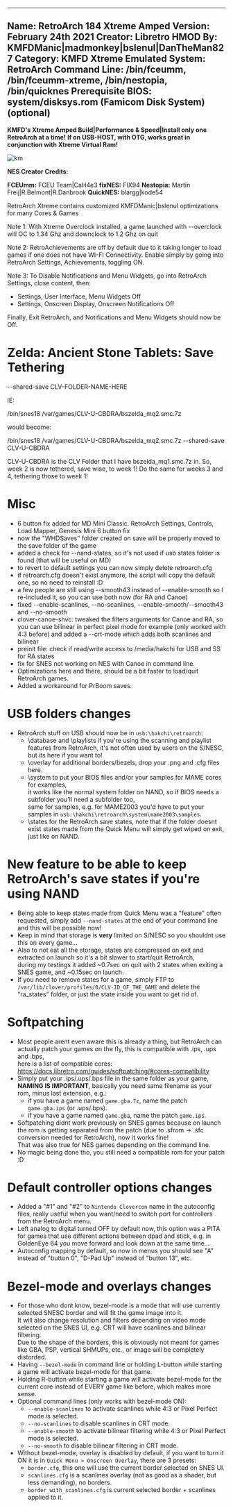 -----------------------
Name: RetroArch 184 Xtreme Amped
Version: February 24th 2021
Creator: Libretro
HMOD By: KMFDManic|madmonkey|bslenul|DanTheMan827
Category: KMFD Xtreme
Emulated System: RetroArch
Command Line: /bin/fceumm, /bin/fceumm-xtreme, /bin/nestopia, /bin/quicknes
Prerequisite BIOS: system/disksys.rom (Famicom Disk System)(optional)
-----------------------
**KMFD's Xtreme Amped Build|Performance & Speed|Install only one RetroArch at a time!**
**If on USB-HOST, with OTG, works great in conjunction with Xtreme Virtual Ram!**

![km](https://i.imgur.com/ABVqDyM.jpg)

**NES Creator Credits:**

**FCEUmm:** FCEU Team|CaH4e3 **fixNES:** FIX94 
**Nestopia:** Martin Freij|R.Belmont|R.Danbrook **QuickNES:** blargg|kode54

RetroArch Xtreme contains customized KMFDManic|bslenul optimizations for many Cores & Games

Note 1: With Xtreme Overclock installed, a game launched with --overclock will OC to 1.34 Ghz and downclock to 1.2 Ghz on quit

Note 2: RetroAchievements are off by default due to it taking longer to load games if one does not have
WI-FI Connectivity.  Enable simply by going into RetroArch Settings, Achievements, toggling ON.

Note 3: To Disable Notifications and Menu Widgets, go into RetroArch Settings, close content, then:

- Settings, User Interface, Menu Widgets Off
- Settings, Onscreen Display, Onscreen Notifications Off

Finally, Exit RetroArch, and Notifications and Menu Widgets should now be Off.

# Zelda: Ancient Stone Tablets: Save Tethering

--shared-save CLV-FOLDER-NAME-HERE

IE:

/bin/snes18 /var/games/CLV-U-CBDRA/bszelda_mq2.smc.7z

would become:

/bin/snes18 /var/games/CLV-U-CBDRA/bszelda_mq2.smc.7z --shared-save CLV-U-CBDRA

CLV-U-CBDRA is the CLV Folder that I have bszelda_mq1.smc.7z in. So, week 2 is
now tethered, save wise, to week 1! Do the same for weeks 3 and 4, tethering those
to week 1!

# Misc

* 6 button fix added for MD Mini Classic. RetroArch Settings, Controls, Load Mapper, Genesis Mini 6 button fix
* now the "WHDSaves" folder created on save will be properly moved to the save folder of the game
* added a check for --nand-states, so it's not used if usb states folder is found (that will be useful on MD)
* to revert to default settings you can now simply delete retroarch.cfg
* if retroarch.cfg doesn't exist anymore, the script will copy the default one, so no need to reinstall :D
* a few people are still using --smooth43 instead of --enable-smooth so I re-included it, so you can use both now (for RA and Canoe)
* fixed --enable-scanlines, --no-scanlines, --enable-smooth/--smooth43 and --no-smooth
* clover-canoe-shvc: tweaked the filters arguments for Canoe and RA, so you can use bilinear in perfect pixel mode for example (only worked with 4:3 before) and added a --crt-mode which adds both scanlines and bilinear
* preinit file: check if read/write access to /media/hakchi for USB and SS for RA states
* fix for SNES not working on NES with Canoe in command line.
* Optimizations here and there, should be a bit faster to load/quit RetroArch games.
* Added a workaround for PrBoom saves.

# USB folders changes

* RetroArch stuff on USB should now be in `usb:\hakchi\retroarch`:
    * \database and \playlists if you're using the scanning and playlist features from RetroArch, it's not often used by users on the S/NESC, but its here if you want to!
    * \overlay for additional borders/bezels, drop your .png and .cfg files here.
    * \system to put your BIOS files and/or your samples for MAME cores for examples,  
    it works like the normal system folder on NAND, so if BIOS needs a subfolder you'll need a subfolder too,  
    same for samples, e.g. for MAME2003 you'd have to put your samples in `usb:\hakchi\retroarch\system\mame2003\samples`.
    * \states for the RetroArch save states, note that if the folder doesnt exist states made from the Quick Menu will simply get wiped on exit, just like on NAND.

# New feature to be able to keep RetroArch's save states if you're using NAND

* Being able to keep states made from Quick Menu was a "feature" often requested, simply add `--nand-states` at the end of your command line and this will be possible now!
* Keep in mind that storage is **very** limited on S/NESC so you shouldnt use this on every game...
* Also to not eat all the storage, states are compressed on exit and extracted on launch so it's a bit slower to start/quit RetroArch,  
during my testings it added ~0.7sec on quit with 2 states when exiting a SNES game, and ~0.15sec on launch.
* If you need to remove states for a game, simply FTP to `/var/lib/clover/profiles/0/CLV-ID_OF_THE_GAME` and delete the "ra_states" folder, or just the state inside you want to get rid of.

# Softpatching

* Most people arent even aware this is already a thing, but RetroArch can actually patch your games on the fly, this is compatible with .ips, .ups and .bps,  
here is a list of compatible cores: https://docs.libretro.com/guides/softpatching/#cores-compatibility
* Simply put your .ips/.ups/.bps file in the same folder as your game, **NAMING IS IMPORTANT**, basically you need same filename as your rom, minus last extension, e.g.:
    * if you have a game named `game.gba.7z`, name the patch `game.gba.ips` (or .ups/.bps).
    * if you have a game named `game.gba`, name the patch `game.ips`.
* Softpatching didnt work previously on SNES games because on launch the rom is getting separated from the patch (due to .sfrom -> .sfc conversion needed for RetroArch), now it works fine!  
That was also true for NES games depending on the command line.
* No magic being done tho, you still need a compatible rom for your patch :D

# Default controller options changes

* Added a "#1" and "#2" to `Nintendo Clovercon` name in the autoconfig files, really useful when you want/need to switch port for controllers from the RetroArch menu.
* Left analog to digital turned OFF by default now, this option was a PITA for games that use different actions between dpad and stick, e.g. in GoldenEye 64 you move forward and look down at the same time...
* Autoconfig mapping by default, so now in menus you should see "A" instead of "button 0", "D-Pad Up" instead of "button 13", etc.

# Bezel-mode and overlays changes

* For those who dont know, bezel-mode is a mode that will use currently selected SNESC border and will fit the game image into it.  
It will also change resolution and filters depending on video mode selected on the SNES UI, e.g. CRT will have scanlines and bilinear filtering.  
Due to the shape of the borders, this is obviously not meant for games like GBA, PSP, vertical SHMUPs, etc., or image will be completely distorded.
* Having `--bezel-mode` in command line or holding L-button while starting a game will activate bezel-mode for that game.
* Holding R-button while starting a game will activate bezel-mode for the current core instead of EVERY game like before, which makes more sense.
* Optional command lines (only works with bezel-mode ON):
    * `--enable-scanlines` to activate scanlines while 4:3 or Pixel Perfect mode is selected.
    * `--no-scanlines` to disable scanlines in CRT mode.
    * `--enable-smooth` to activate bilinear filtering while 4:3 or Pixel Perfect mode is selected.
    * `--no-smooth` to disable bilinear filtering in CRT mode.
* Without bezel-mode, overlay is disabled by default, if you want to turn it ON it is in `Quick Menu > Onscreen Overlay`, there are 3 presets:
    * `border.cfg`, this one will use the current border selected on SNES UI.
    * `scanlines.cfg` is a scanlines overlay (not as good as a shader, but less demanding), no borders.
    * `border_with_scanlines.cfg` is current selected border + scanlines applied to it.